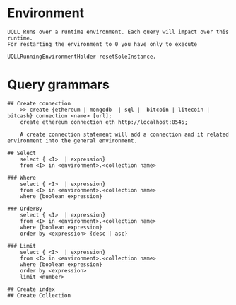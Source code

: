 # Environment

	UQLL Runs over a runtime environment. Each query will impact over this runtime. 
	For restarting the environment to 0 you have only to execute
	
	UQLLRunningEnvironmentHolder resetSoleInstance.  

# Query grammars 
	
	## Create connection
		>> create {ethereum | mongodb  | sql |  bitcoin | litecoin | bitcash} connection <name> [url];
		create ethereum connection eth http://localhost:8545;
		
		A create connection statement will add a connection and it related environment into the general environment. 
	
	## Select
		select { <I>  | expression}
		from <I> in <environment>.<collection name> 
		
	### Where
		select { <I>  | expression}
		from <I> in <environment>.<collection name> 
		where {boolean expression} 
		
	### OrderBy
		select { <I>  | expression}
		from <I> in <environment>.<collection name> 
		where {boolean expression} 
		order by <expression> {desc | asc} 
		
	### Limit
		select { <I>  | expression}
		from <I> in <environment>.<collection name> 
		where {boolean expression} 
		order by <expression> 
		limit <number>
		
	## Create index
	## Create Collection 
	




